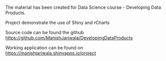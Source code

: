 The material has been created for Data Science course - Developing Data Products.

Project demonstrate the use of Shiny and rCharts 

Source code can be found the github https://github.com/ManishJariwala/DevelopingDataProducts

Working application can be found on https://manishjariwala.shinyapps.io/project




